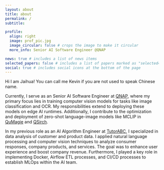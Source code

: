 ```yaml
---
layout: about
title: about
permalink: /
subtitle:

profile:
  align: right
  image: prof_pic.jpg
  image_circular: false # crops the image to make it circular
  more_info: Senior AI Software Engineer @QNAP

news: true # includes a list of news items
selected_papers: false # includes a list of papers marked as "selected={true}"
social: true # includes social icons at the bottom of the page
---
```


Hi I am Jaihua! You can call me Kevin if you are not used to speak Chinese name.

Currently, I serve as an Senior AI Software Engineer at [QNAP](https://www.qnap.com/en), where my primary focus lies in training computer vision models for tasks like image classification and OCR. My responsibilities extend to deploying these models on edge AI runtimes. Additionally, I contribute to the optimization and deployment of zero-shot language-image models like MCLIP in [QuMagie](https://www.qnap.com/en-us/software/qumagie) and [QSirch](https://www.qnap.com/en-us/software/qsirch).

In my previous role as an AI Algorithm Engineer at [TutorABC](https://www.tutorabc.com/site/en_us), I specialized in data analysis of customer and product data. I applied natural language processing and computer vision techniques to analyze consumer responses, company products, and services. The goal was to enhance user experience and boost company revenue. Furthermore, I played a key role in implementing Docker, Airflow ETL processes, and CI/CD processes to establish MLOps within the AI team.
